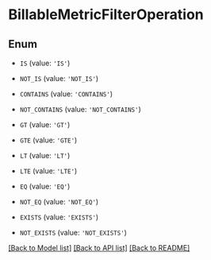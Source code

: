 # BillableMetricFilterOperation


## Enum

* `IS` (value: `'IS'`)

* `NOT_IS` (value: `'NOT_IS'`)

* `CONTAINS` (value: `'CONTAINS'`)

* `NOT_CONTAINS` (value: `'NOT_CONTAINS'`)

* `GT` (value: `'GT'`)

* `GTE` (value: `'GTE'`)

* `LT` (value: `'LT'`)

* `LTE` (value: `'LTE'`)

* `EQ` (value: `'EQ'`)

* `NOT_EQ` (value: `'NOT_EQ'`)

* `EXISTS` (value: `'EXISTS'`)

* `NOT_EXISTS` (value: `'NOT_EXISTS'`)

[[Back to Model list]](../README.md#documentation-for-models) [[Back to API list]](../README.md#documentation-for-api-endpoints) [[Back to README]](../README.md)


